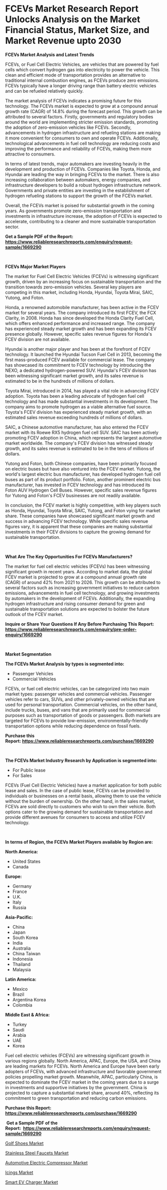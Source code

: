 <p><h1>FCEVs Market Research Report Unlocks Analysis on the Market Financial Status, Market Size, and Market Revenue upto 2030</h1></p><p><strong>FCEVs Market Analysis and Latest Trends</strong></p>
<p><p>FCEVs, or Fuel Cell Electric Vehicles, are vehicles that are powered by fuel cells which convert hydrogen gas into electricity to power the vehicle. This clean and efficient mode of transportation provides an alternative to traditional internal combustion engines, as FCEVs produce zero emissions. FCEVs typically have a longer driving range than battery electric vehicles and can be refueled relatively quickly.</p><p>The market analysis of FCEVs indicates a promising future for this technology. The FCEVs market is expected to grow at a compound annual growth rate (CAGR) of 14.8% during the forecast period. This growth can be attributed to several factors. Firstly, governments and regulatory bodies around the world are implementing stricter emission standards, promoting the adoption of zero-emission vehicles like FCEVs. Secondly, advancements in hydrogen infrastructure and refueling stations are making it more convenient for consumers to own and operate FCEVs. Additionally, technological advancements in fuel cell technology are reducing costs and improving the performance and reliability of FCEVs, making them more attractive to consumers.</p><p>In terms of latest trends, major automakers are investing heavily in the development and production of FCEVs. Companies like Toyota, Honda, and Hyundai are leading the way in bringing FCEVs to the market. There is also increasing collaboration between automakers, energy companies, and infrastructure developers to build a robust hydrogen infrastructure network. Governments and private entities are investing in the establishment of hydrogen refueling stations to support the growth of the FCEVs market.</p><p>Overall, the FCEVs market is poised for substantial growth in the coming years. As governments promote zero-emission transportation and investments in infrastructure increase, the adoption of FCEVs is expected to accelerate, contributing to a cleaner and more sustainable transportation sector.</p></p>
<p><strong>Get a Sample PDF of the Report:&nbsp; <a href="https://www.reliableresearchreports.com/enquiry/request-sample/1669290">https://www.reliableresearchreports.com/enquiry/request-sample/1669290</a></strong></p>
<p>&nbsp;</p>
<p><strong>FCEVs Major Market Players</strong></p>
<p><p>The market for Fuel Cell Electric Vehicles (FCEVs) is witnessing significant growth, driven by an increasing focus on sustainable transportation and the transition towards zero-emission vehicles. Several key players are competing in this market, including Honda, Hyundai, Toyota Mirai, SAIC, Yutong, and Foton.</p><p>Honda, a renowned automobile manufacturer, has been active in the FCEV market for several years. The company introduced its first FCEV, the FCX Clarity, in 2008. Honda has since developed the Honda Clarity Fuel Cell, which offers enhanced performance and increased range. The company has experienced steady market growth and has been expanding its FCEV presence globally. However, specific sales revenue figures for Honda's FCEV division are not available.</p><p>Hyundai is another major player and has been at the forefront of FCEV technology. It launched the Hyundai Tucson Fuel Cell in 2013, becoming the first mass-produced FCEV available for commercial lease. The company has showcased its commitment to FCEV technology by introducing the NEXO, a dedicated hydrogen-powered SUV. Hyundai's FCEV division has been witnessing significant market growth, and its sales revenue is estimated to be in the hundreds of millions of dollars.</p><p>Toyota Mirai, introduced in 2014, has played a vital role in advancing FCEV adoption. Toyota has been a leading advocate of hydrogen fuel cell technology and has made substantial investments in its development. The company aims to promote hydrogen as a viable alternative fuel source. Toyota's FCEV division has experienced steady market growth, with an estimated sales revenue exceeding hundreds of millions of dollars.</p><p>SAIC, a Chinese automotive manufacturer, has also entered the FCEV market with its Roewe RX5 hydrogen fuel cell SUV. SAIC has been actively promoting FCEV adoption in China, which represents the largest automotive market worldwide. The company's FCEV division has witnessed steady growth, and its sales revenue is estimated to be in the tens of millions of dollars.</p><p>Yutong and Foton, both Chinese companies, have been primarily focused on electric buses but have also ventured into the FCEV market. Yutong, the world's largest electric bus manufacturer, has developed hydrogen fuel cell buses as part of its product portfolio. Foton, another prominent electric bus manufacturer, has invested in FCEV technology and has introduced its Foton AUV Hydrogen Cell Buses. However, specific sales revenue figures for Yutong and Foton's FCEV businesses are not readily available.</p><p>In conclusion, the FCEV market is highly competitive, with key players such as Honda, Hyundai, Toyota Mirai, SAIC, Yutong, and Foton vying for market share. These companies have showcased significant market growth and success in advancing FCEV technology. While specific sales revenue figures vary, it is apparent that these companies are making substantial investments in their FCEV divisions to capture the growing demand for sustainable transportation.</p></p>
<p>&nbsp;</p>
<p><strong>What Are The Key Opportunities For FCEVs Manufacturers?</strong></p>
<p><p>The market for fuel cell electric vehicles (FCEVs) has been witnessing significant growth in recent years. According to market data, the global FCEV market is projected to grow at a compound annual growth rate (CAGR) of around 42% from 2021 to 2026. This growth can be attributed to several factors such as increasing government initiatives to reduce carbon emissions, advancements in fuel cell technology, and growing investments by automakers in the development of FCEVs. Additionally, the expanding hydrogen infrastructure and rising consumer demand for green and sustainable transportation solutions are expected to bolster the future outlook of the FCEV market.</p></p>
<p><strong>Inquire or Share Your Questions If Any Before Purchasing This Report: <a href="https://www.reliableresearchreports.com/enquiry/pre-order-enquiry/1669290">https://www.reliableresearchreports.com/enquiry/pre-order-enquiry/1669290</a></strong></p>
<p>&nbsp;</p>
<p><strong>Market Segmentation</strong></p>
<p><strong>The FCEVs Market Analysis by types is segmented into:</strong></p>
<p><ul><li>Passenger Vehicles</li><li>Commercial Vehicles</li></ul></p>
<p><p>FCEVs, or fuel cell electric vehicles, can be categorized into two main market types: passenger vehicles and commercial vehicles. Passenger vehicles refer to cars, SUVs, and other privately-owned vehicles that are used for personal transportation. Commercial vehicles, on the other hand, include trucks, buses, and vans that are primarily used for commercial purposes such as transportation of goods or passengers. Both markets are targeted for FCEVs to provide low-emission, environmentally-friendly transportation options while reducing dependence on fossil fuels.</p></p>
<p><strong>Purchase this Report:&nbsp;<a href="https://www.reliableresearchreports.com/purchase/1669290">https://www.reliableresearchreports.com/purchase/1669290</a></strong></p>
<p>&nbsp;</p>
<p><strong>The FCEVs Market Industry Research by Application is segmented into:</strong></p>
<p><ul><li>For Public lease</li><li>For Sales</li></ul></p>
<p><p>FCEVs (Fuel Cell Electric Vehicles) have a market application for both public lease and sales. In the case of public lease, FCEVs can be provided to individuals or businesses on a rental basis, allowing them to use the vehicle without the burden of ownership. On the other hand, in the sales market, FCEVs are sold directly to customers who wish to own their vehicle. Both options cater to the growing demand for sustainable transportation and provide different avenues for consumers to access and utilize FCEV technology.</p></p>
<p>&nbsp;</p>
<p><strong>In terms of Region, the FCEVs Market Players available by Region are:</strong></p>
<p>
    <p> <strong> North America: </strong>
        <ul>
            <li>United States</li>
            <li>Canada</li>
        </ul>
        </p> 
    <p> <strong> Europe: </strong>
        <ul>
            <li>Germany</li>
            <li>France</li>
            <li>U.K.</li>
            <li>Italy</li>
            <li>Russia</li>
        </ul>
        </p> 
    <p> <strong> Asia-Pacific: </strong>
        <ul>
            <li>China</li>
            <li>Japan</li>
            <li>South Korea</li>
            <li>India</li>
            <li>Australia</li>
            <li>China Taiwan</li>
            <li>Indonesia</li>
            <li>Thailand</li>
            <li>Malaysia</li>
        </ul>
        </p> 
    <p> <strong> Latin America: </strong>
        <ul>
            <li>Mexico</li>
            <li>Brazil</li>
            <li>Argentina Korea</li>
            <li>Colombia</li>
        </ul>
        </p> 
    <p> <strong> Middle East & Africa: </strong>
        <ul>
            <li>Turkey</li>
            <li>Saudi</li>
            <li>Arabia</li>
            <li>UAE</li>
            <li>Korea</li>
        </ul>
    </p>
    </p>
<p><p>Fuel cell electric vehicles (FCEVs) are witnessing significant growth in various regions globally. North America, APAC, Europe, the USA, and China are leading markets for FCEVs. North America and Europe have been early adopters of FCEVs, with advanced infrastructure and favorable government policies propelling market growth. Meanwhile, APAC, particularly China, is expected to dominate the FCEV market in the coming years due to a surge in investments and supportive initiatives by the government. China is projected to capture a substantial market share, around 40%, reflecting its commitment to green transportation and reducing carbon emissions.</p></p>
<p><strong>Purchase this Report: <a href="https://www.reliableresearchreports.com/purchase/1669290">https://www.reliableresearchreports.com/purchase/1669290</a></strong></p>
<p>&nbsp;<strong>Get a Sample PDF of the Report:&nbsp;&nbsp;<a href="https://www.reliableresearchreports.com/enquiry/request-sample/1669290">https://www.reliableresearchreports.com/enquiry/request-sample/1669290</a></strong></p>
<p><strong></strong></p>
<p><p><a href="https://medium.com/@prachi.reportprime/golf-shoes-market-outlook-industry-overview-and-forecast-2023-to-2030-9a9010a889f4">Golf Shoes Market</a></p><p><a href="https://medium.com/@rahul.reportprime/stainless-steel-faucets-market-insight-market-trends-growth-forecasted-from-2023-to-2030-1468b3da023d">Stainless Steel Faucets Market</a></p><p><a href="https://github.com/santosh758595/Market-Research-Report-List-1/blob/main/automotive-electric-compressor-market.md">Automotive Electric Compressor Market</a></p><p><a href="https://www.linkedin.com/pulse/icings-market-research-report-provides-thorough-industry-fekwe/">Icings Market</a></p><p><a href="https://github.com/Chiragrp25/Market-Research-Report-List-1/blob/main/smart-ev-charger-market.md">Smart EV Charger Market</a></p></p>